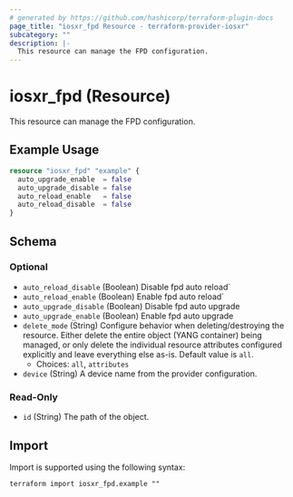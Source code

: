 ```yaml
---
# generated by https://github.com/hashicorp/terraform-plugin-docs
page_title: "iosxr_fpd Resource - terraform-provider-iosxr"
subcategory: ""
description: |-
  This resource can manage the FPD configuration.
---
```


# iosxr_fpd (Resource)

This resource can manage the FPD configuration.

## Example Usage

```terraform
resource "iosxr_fpd" "example" {
  auto_upgrade_enable  = false
  auto_upgrade_disable = false
  auto_reload_enable   = false
  auto_reload_disable  = false
}
```

<!-- schema generated by tfplugindocs -->
## Schema

### Optional

- `auto_reload_disable` (Boolean) Disable fpd auto reload`
- `auto_reload_enable` (Boolean) Enable fpd auto reload`
- `auto_upgrade_disable` (Boolean) Disable fpd auto upgrade
- `auto_upgrade_enable` (Boolean) Enable fpd auto upgrade
- `delete_mode` (String) Configure behavior when deleting/destroying the resource. Either delete the entire object (YANG container) being managed, or only delete the individual resource attributes configured explicitly and leave everything else as-is. Default value is `all`.
  - Choices: `all`, `attributes`
- `device` (String) A device name from the provider configuration.

### Read-Only

- `id` (String) The path of the object.

## Import

Import is supported using the following syntax:

```shell
terraform import iosxr_fpd.example ""
```
